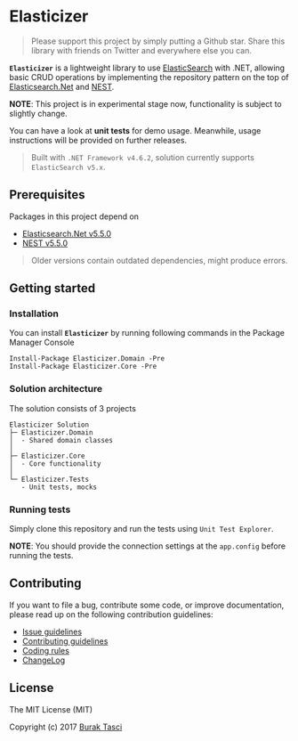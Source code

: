 # Elasticizer
> Please support this project by simply putting a Github star. Share this library with friends on Twitter and everywhere else you can.

**`Elasticizer`** is a lightweight library to use [ElasticSearch] with .NET, allowing basic CRUD operations by implementing the repository pattern on the top of [Elasticsearch.Net] and [NEST].

**NOTE**: This project is in experimental stage now, functionality is subject to slightly change.

You can have a look at **unit tests** for demo usage. Meanwhile, usage instructions will be provided on further releases.

> Built with `.NET Framework v4.6.2`, solution currently supports `ElasticSearch v5.x`.

## Prerequisites
Packages in this project depend on
- [Elasticsearch.Net v5.5.0](https://www.nuget.org/packages/Elasticsearch.Net)
- [NEST v5.5.0](https://www.nuget.org/packages/NEST)

> Older versions contain outdated dependencies, might produce errors.

## Getting started
### Installation
You can install **`Elasticizer`** by running following commands in the Package Manager Console
```
Install-Package Elasticizer.Domain -Pre
Install-Package Elasticizer.Core -Pre
```

### Solution architecture
The solution consists of 3 projects
```
Elasticizer Solution
├─ Elasticizer.Domain
│  - Shared domain classes
│  
├─ Elasticizer.Core
│  - Core functionality
│
└─ Elasticizer.Tests
   - Unit tests, mocks
```

### Running tests
Simply clone this repository and run the tests using `Unit Test Explorer`.

**NOTE**: You should provide the connection settings at the `app.config` before running the tests.

## Contributing
If you want to file a bug, contribute some code, or improve documentation, please read up on the following contribution guidelines:
- [Issue guidelines](CONTRIBUTING.md#submit)
- [Contributing guidelines](CONTRIBUTING.md)
- [Coding rules](CONTRIBUTING.md#rules)
- [ChangeLog](CHANGELOG.md)

## License
The MIT License (MIT)

Copyright (c) 2017 [Burak Tasci]

[ElasticSearch]: https://www.elastic.co/
[Elasticsearch.Net]: https://github.com/elastic/elasticsearch-net
[NEST]: https://github.com/elastic/elasticsearch-net
[Burak Tasci]: http://www.buraktasci.com

